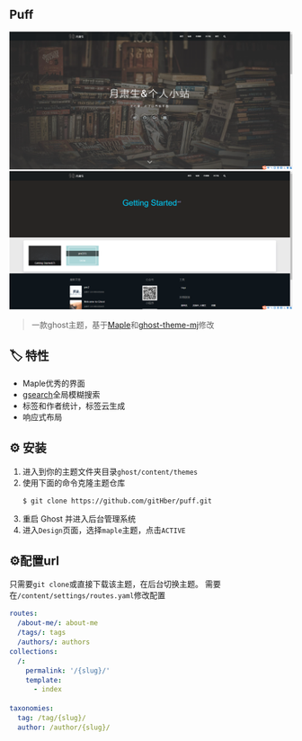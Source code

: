 ## Puff
![image](./preview/home.png)
![image](./preview/tags.png)
> 一款ghost主题，基于[Maple](https://github.com/KINGMJ/maple)和[ghost-theme-mj](https://github.com/luokangyuan/ghost-theme-mj)修改
## 🏷️ 特性
- Maple优秀的界面
- [gsearch](https://github.com/ViggoZ/gsearch)全局模糊搜索
- 标签和作者统计，标签云生成
- 响应式布局

## ⚙️ 安装
1. 进入到你的主题文件夹目录`ghost/content/themes`
2. 使用下面的命令克隆主题仓库
    ```
    $ git clone https://github.com/gitHber/puff.git
    ```
3. 重启 Ghost 并进入后台管理系统
4. 进入`Design`页面，选择`maple`主题，点击`ACTIVE`
## ⚙️配置url
只需要`git clone`或直接下载该主题，在后台切换主题。
需要在`/content/settings/routes.yaml`修改配置
```yaml
routes:
  /about-me/: about-me
  /tags/: tags
  /authors/: authors
collections:
  /:
    permalink: '/{slug}/'
    template:
      - index

taxonomies:
  tag: /tag/{slug}/
  author: /author/{slug}/
```


